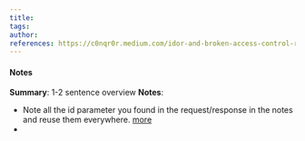 ```yaml
---
title: 
tags: 
author: 
references: https://c0nqr0r.medium.com/idor-and-broken-access-control-risking-private-data-exposure-dd808412ed13
---
```



#### Notes
**Summary**: 1-2 sentence overview
**Notes**:
- Note all the id parameter you found in the request/response in the notes and reuse them everywhere. [more](https://c0nqr0r.medium.com/idor-and-broken-access-control-risking-private-data-exposure-dd808412ed13)
- 

